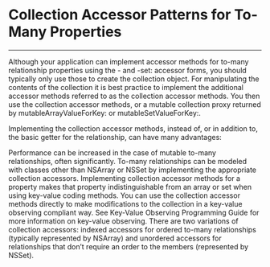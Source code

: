 # Collection Accessor Patterns for To-Many Properties
---
Although your application can implement accessor methods for to-many relationship properties using the -<key> and -set<Key>: accessor forms, you should typically only use those to create the collection object. For manipulating the contents of the collection it is best practice to implement the additional accessor methods referred to as the collection accessor methods. You then use the collection accessor methods, or a mutable collection proxy returned by mutableArrayValueForKey: or mutableSetValueForKey:.

Implementing the collection accessor methods, instead of, or in addition to, the basic getter for the relationship, can have many advantages:

Performance can be increased in the case of mutable to-many relationships, often significantly.
To-many relationships can be modeled with classes other than NSArray or NSSet by implementing the appropriate collection accessors. Implementing collection accessor methods for a property makes that property indistinguishable from an array or set when using key-value coding methods.
You can use the collection accessor methods directly to make modifications to the collection in a key-value observing compliant way. See Key-Value Observing Programming Guide for more information on key-value observing.
There are two variations of collection accessors: indexed accessors for ordered to-many relationships (typically represented by NSArray) and unordered accessors for relationships that don’t require an order to the members (represented by NSSet).


